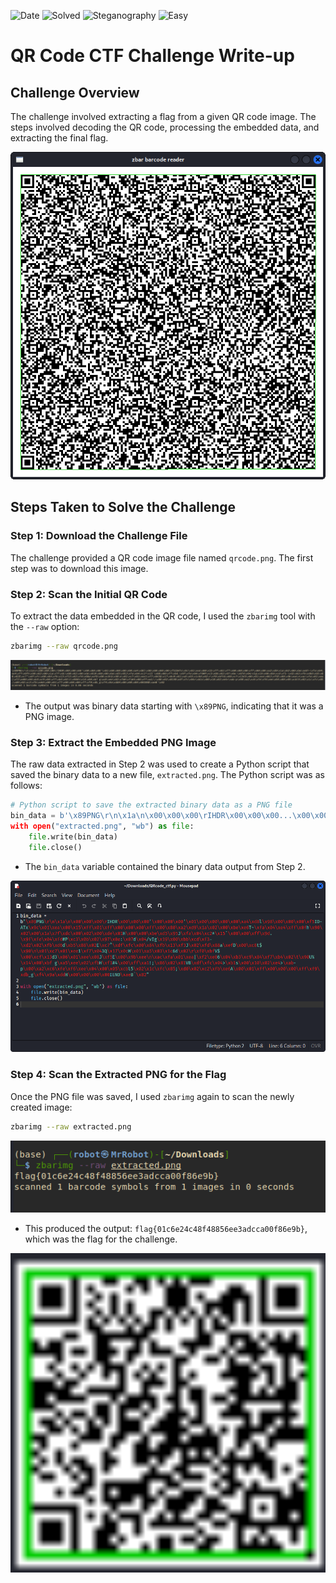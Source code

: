 ![Date](https://img.shields.io/badge/Date-10.01.2024-white?style=plastic) ![Solved](https://img.shields.io/badge/Solved_✔️-darkgreen?style=plastic)
![Steganography](https://img.shields.io/badge/Category-Steganography_🖼️-008080?style=plastic)
![Easy](https://img.shields.io/badge/Difficulty-Easy-32CD32?style=plastic)

# QR Code CTF Challenge Write-up

## Challenge Overview

The challenge involved extracting a flag from a given QR code image. The steps involved decoding the QR code, processing the embedded data, and extracting the final flag.

![QRcode](../Images/QRcode.png)
## Steps Taken to Solve the Challenge

### Step 1: Download the Challenge File

The challenge provided a QR code image file named `qrcode.png`. The first step was to download this image.

### Step 2: Scan the Initial QR Code

To extract the data embedded in the QR code, I used the `zbarimg` tool with the `--raw` option:

```bash
zbarimg --raw qrcode.png
```

![QRcodeStep2](../Images/QRcodeStep2.png)

- The output was binary data starting with `\x89PNG`, indicating that it was a PNG image.
### Step 3: Extract the Embedded PNG Image

The raw data extracted in Step 2 was used to create a Python script that saved the binary data to a new file, `extracted.png`. The Python script was as follows:

```python
# Python script to save the extracted binary data as a PNG file
bin_data = b'\x89PNG\r\n\x1a\n\x00\x00\x00\rIHDR\x00\x00\x00...\x00\x00\x00IEND\xaeB`\x82
with open("extracted.png", "wb") as file:     
	file.write(bin_data)
	file.close()
```

- The `bin_data` variable contained the binary data output from Step 2.

![QRcodeStep3](../Images/QRcodeStep3.png)
### Step 4: Scan the Extracted PNG for the Flag

Once the PNG file was saved, I used `zbarimg` again to scan the newly created image:

```bash
zbarimg --raw extracted.png
```

![Flag](../Images/flag.png)

- This produced the output: `flag{01c6e24c48f48856ee3adcca00f86e9b}`, which was the flag for the challenge.

![FinalQRcode](../Images/finalqr.png)
